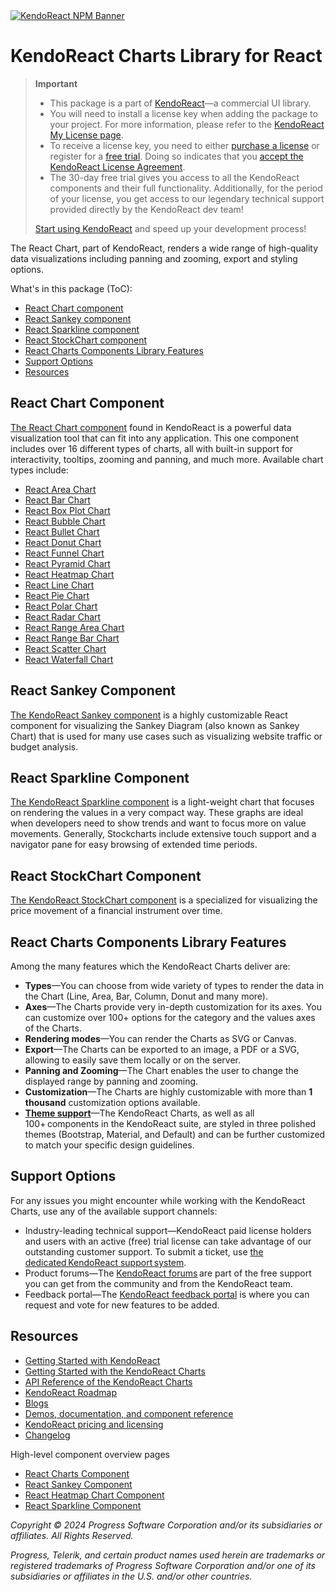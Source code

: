 <a href="https://www.telerik.com/kendo-react-ui?utm_medium=referral&utm_source=npm&utm_campaign=kendo-ui-react-trial-npm-charts&utm_content=banner" target="_blank">
<img src="https://www.telerik.com/kendo-react-ui/components/npm-banner.svg" alt="KendoReact NPM Banner">
</a>

# KendoReact Charts Library for React

> **Important**
> * This package is а part of [KendoReact](https://www.telerik.com/kendo-react-ui?utm_medium=referral&utm_source=npm&utm_campaign=kendo-ui-react-trial-npm-charts)&mdash;a commercial UI library.
> * You will need to install a license key when adding the package to your project. For more information, please refer to the [KendoReact My License page](https://www.telerik.com/kendo-react-ui/components/my-license/?utm_medium=referral&utm_source=npm&utm_campaign=kendo-ui-react-trial-npm-charts).
> * To receive a license key, you need to either [purchase a license](https://www.telerik.com/kendo-react-ui/pricing?utm_medium=referral&utm_source=npm&utm_campaign=kendo-ui-react-trial-npm-charts) or register for a [free trial](https://www.telerik.com/try/kendo-react-ui?utm_medium=referral&utm_source=npm&utm_campaign=kendo-ui-react-trial-npm-charts). Doing so indicates that you [accept the KendoReact License Agreement](https://www.telerik.com/purchase/license-agreement/progress-kendoreact?utm_medium=referral&utm_source=npm&utm_campaign=kendo-ui-react-trial-npm-charts).
> * The 30-day free trial gives you access to all the KendoReact components and their full functionality. Additionally, for the period of your license, you get access to our legendary technical support provided directly by the KendoReact dev team!
>
> [Start using KendoReact](https://www.telerik.com/try/kendo-react-ui?utm_medium=referral&utm_source=npm&utm_campaign=kendo-ui-react-trial-npm-charts) and speed up your development process!

The React Chart, part of KendoReact, renders a wide range of high-quality data visualizations including panning and zooming, export and styling options.

What's in this package (ToC):

* [React Chart component](#react-chart-component)
* [React Sankey component](#react-sankey-component)
* [React Sparkline component](#react-sparkline-component)
* [React StockChart component](#react-stockchart-component)
* [React Charts Components Library Features](#react-charts-library-shared-features)
* [Support Options](#support-options)
* [Resources](#resources)
## React Chart Component

[The React Chart component](https://www.telerik.com/kendo-react-ui/components/charts/chart/?utm_medium=referral&utm_source=npm&utm_campaign=kendo-ui-react-trial-npm-charts) found in KendoReact is a powerful data visualization tool that can fit into any application. This one component includes over 16 different types of charts, all with built-in support for interactivity, tooltips, zooming and panning, and much more. Available chart types include:

* [React Area Chart](https://www.telerik.com/kendo-react-ui/components/charts/series-types/area/?utm_medium=referral&utm_source=npm&utm_campaign=kendo-ui-react-trial-npm-charts)
* [React Bar Chart](https://www.telerik.com/kendo-react-ui/components/charts/series-types/bar/?utm_medium=referral&utm_source=npm&utm_campaign=kendo-ui-react-trial-npm-charts)
* [React Box Plot Chart](https://www.telerik.com/kendo-react-ui/components/charts/series-types/box-plot/?utm_medium=referral&utm_source=npm&utm_campaign=kendo-ui-react-trial-npm-charts)
* [React Bubble Chart](https://www.telerik.com/kendo-react-ui/components/charts/series-types/bubble/?utm_medium=referral&utm_source=npm&utm_campaign=kendo-ui-react-trial-npm-charts)
* [React Bullet Chart](https://www.telerik.com/kendo-react-ui/components/charts/series-types/bullet/?utm_medium=referral&utm_source=npm&utm_campaign=kendo-ui-react-trial-npm-charts)
* [React Donut Chart](https://www.telerik.com/kendo-react-ui/components/charts/series-types/donut/?utm_medium=referral&utm_source=npm&utm_campaign=kendo-ui-react-trial-npm-charts)
* [React Funnel Chart](https://www.telerik.com/kendo-react-ui/components/charts/series-types/funnel/?utm_medium=referral&utm_source=npm&utm_campaign=kendo-ui-react-trial-npm-charts)
* [React Pyramid Chart](https://www.telerik.com/kendo-react-ui/components/charts/series-types/pyramid/?utm_medium=referral&utm_source=npm&utm_campaign=kendo-ui-react-trial-npm-charts)
* [React Heatmap Chart](https://www.telerik.com/kendo-react-ui/components/charts/series-types/heatmap/?utm_medium=referral&utm_source=npm&utm_campaign=kendo-ui-react-trial-npm-charts)
* [React Line Chart](https://www.telerik.com/kendo-react-ui/components/charts/series-types/line/?utm_medium=referral&utm_source=npm&utm_campaign=kendo-ui-react-trial-npm-charts)
* [React Pie Chart](https://www.telerik.com/kendo-react-ui/components/charts/series-types/pie/?utm_medium=referral&utm_source=npm&utm_campaign=kendo-ui-react-trial-npm-charts)
* [React Polar Chart](https://www.telerik.com/kendo-react-ui/components/charts/series-types/polar/?utm_medium=referral&utm_source=npm&utm_campaign=kendo-ui-react-trial-npm-charts)
* [React Radar Chart](https://www.telerik.com/kendo-react-ui/components/charts/series-types/radar/?utm_medium=referral&utm_source=npm&utm_campaign=kendo-ui-react-trial-npm-charts)
* [React Range Area Chart](https://www.telerik.com/kendo-react-ui/components/charts/series-types/range-area/?utm_medium=referral&utm_source=npm&utm_campaign=kendo-ui-react-trial-npm-charts)
* [React Range Bar Chart](https://www.telerik.com/kendo-react-ui/components/charts/series-types/range-bar/?utm_medium=referral&utm_source=npm&utm_campaign=kendo-ui-react-trial-npm-charts)
* [React Scatter Chart](https://www.telerik.com/kendo-react-ui/components/charts/series-types/scatter/?utm_medium=referral&utm_source=npm&utm_campaign=kendo-ui-react-trial-npm-charts)
* [React Waterfall Chart](https://www.telerik.com/kendo-react-ui/components/charts/series-types/waterfall/?utm_medium=referral&utm_source=npm&utm_campaign=kendo-ui-react-trial-npm-charts)

## React Sankey Component

[The KendoReact Sankey component](https://www.telerik.com/kendo-react-ui/components/charts/sankey/?utm_medium=referral&utm_source=npm&utm_campaign=kendo-ui-react-trial-npm-charts) is a highly customizable React component for visualizing the Sankey Diagram (also known as Sankey Chart) that is used for many use cases such as visualizing website traffic or budget analysis.

## React Sparkline Component

[The KendoReact Sparkline component](https://www.telerik.com/kendo-react-ui/components/charts/sparkline/?utm_medium=referral&utm_source=npm&utm_campaign=kendo-ui-react-trial-npm-charts) is a light-weight chart that focuses on rendering the values in a very compact way. These graphs are ideal when developers need to show trends and want to focus more on value movements. Generally, Stockcharts include extensive touch support and a navigator pane for easy browsing of extended time periods.

## React StockChart Component

[The KendoReact StockChart component](https://www.telerik.com/kendo-react-ui/components/charts/stockchart/?utm_medium=referral&utm_source=npm&utm_campaign=kendo-ui-react-trial-npm-charts) is a specialized for visualizing the price movement of a financial instrument over time.

## React Charts Components Library Features

Among the many features which the KendoReact Charts deliver are:

* **Types**&mdash;You can choose from wide variety of types to render the data in the Chart (Line, Area, Bar, Column, Donut and many more).
* **Axes**&mdash;The Charts provide very in-depth customization for its axes. You can customize over 100+ options for the category and the values axes of the Charts.
* **Rendering modes**&mdash;You can render the Charts as SVG or Canvas.
* **Export**&mdash;The Charts can be exported to an image, a PDF or a SVG, allowing to easily save them locally or on the server.
* **Panning and Zooming**&mdash;The Chart enables the user to change the displayed range by panning and zooming.
* **Customization**&mdash;The Charts are highly customizable with more than **1 thousand** customization options available.
* [**Theme support**](https://www.telerik.com/kendo-react-ui/components/styling/?utm_medium=referral&utm_source=npm&utm_campaign=kendo-ui-react-trial-npm-charts)&mdash;The KendoReact Charts, as well as all 100+ components in the KendoReact suite, are styled in three polished themes (Bootstrap, Material, and Default) and can be further customized to match your specific design guidelines.

## Support Options

For any issues you might encounter while working with the KendoReact Charts, use any of the available support channels:

* Industry-leading technical support&mdash;KendoReact paid license holders and users with an active (free) trial license can take advantage of our outstanding customer support. To submit a ticket, use [the dedicated KendoReact support system](https://www.telerik.com/account/support-tickets?utm_medium=referral&utm_source=npm&utm_campaign=kendo-ui-react-trial-npm-charts).
* Product forums&mdash;The [KendoReact forums](https://www.telerik.com/forums/kendo-ui-react?utm_medium=referral&utm_source=npm&utm_campaign=kendo-ui-react-trial-npm-charts) are part of the free support you can get from the community and from the KendoReact team.
* Feedback portal&mdash;The [KendoReact feedback portal](https://feedback.telerik.com/kendo-react-ui?utm_medium=referral&utm_source=npm&utm_campaign=kendo-ui-react-trial-npm-charts) is where you can request and vote for new features to be added.

## Resources

* [Getting Started with KendoReact](https://www.telerik.com/kendo-react-ui/components/getting-started/?utm_medium=referral&utm_source=npm&utm_campaign=kendo-ui-react-trial-npm-charts)
* [Getting Started with the KendoReact Charts](https://www.telerik.com/kendo-react-ui/components/charts/?utm_medium=referral&utm_source=npm&utm_campaign=kendo-ui-react-trial-npm-charts)
* [API Reference of the KendoReact Charts](https://www.telerik.com/kendo-react-ui/components/charts/api/?utm_medium=referral&utm_source=npm&utm_campaign=kendo-ui-react-trial-npm-charts)
* [KendoReact Roadmap](https://www.telerik.com/support/whats-new/kendo-react-ui/roadmap?utm_medium=referral&utm_source=npm&utm_campaign=kendo-ui-react-trial-npm-charts)
* [Blogs](https://www.telerik.com/blogs/tag/kendoreact?utm_medium=referral&utm_source=npm&utm_campaign=kendo-ui-react-trial-npm-charts)
* [Demos, documentation, and component reference](https://www.telerik.com/kendo-react-ui/components/?utm_medium=referral&utm_source=npm&utm_campaign=kendo-ui-react-trial-npm-charts)
* [KendoReact pricing and licensing](https://www.telerik.com/kendo-react-ui/pricing?utm_medium=referral&utm_source=npm&utm_campaign=kendo-ui-react-trial-npm-charts)
* [Changelog](https://www.telerik.com/kendo-react-ui/components/changelogs/ui-for-react/?utm_medium=referral&utm_source=npm&utm_campaign=kendo-ui-react-trial-npm-charts)

High-level component overview pages

* [React Charts Component](https://www.telerik.com/kendo-react-ui/charts)
* [React Sankey Component](https://www.telerik.com/kendo-react-ui/sankey)
* [React Heatmap Chart Component](https://www.telerik.com/kendo-react-ui/heatmap)
* [React Sparkline Component](https://www.telerik.com/kendo-react-ui/sparkline)

*Copyright © 2024 Progress Software Corporation and/or its subsidiaries or affiliates. All Rights Reserved.*

*Progress, Telerik, and certain product names used herein are trademarks or registered trademarks of Progress Software Corporation and/or one of its subsidiaries or affiliates in the U.S. and/or other countries.*
